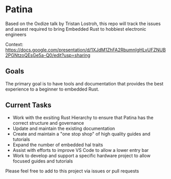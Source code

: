 # Patina

Based on the Oxdize talk by Tristan Lostroh, this repo will track the issues and assest required to bring Embedded Rust to hobbiest electronic engineers

Context: https://docs.google.com/presentation/d/1XJdM1ZhFA2RbumnIgHLvUFZNUB2PGNtzoQEsGe5a-Q0/edit?usp=sharing

## Goals

The primary goal is to have tools and documentation that provides the best experience to a beginner to embedded Rust.

## Current Tasks

- Work with the exsiting Rust Hierarchy to ensure that Patina has the correct structure and governance
- Update and maintain the existing documentation
- Create and maintain a "one stop shop" of high quality guides and tutorials
- Expand the number of embedded hal traits
- Assist with efforts to improve VS Code to allow a lower entry bar
- Work to develop and support a specific hardware project to allow focused guides and tutorials

Please feel free to add to this project via issues or pull requests
